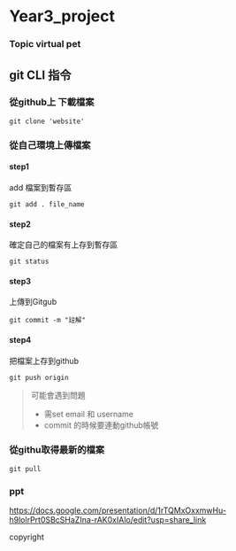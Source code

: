 # Year3_project
### Topic virtual pet


## git CLI 指令

### 從github上 下載檔案
```
git clone 'website'
```

### 從自己環境上傳檔案

#### step1
add 檔案到暫存區
```
git add . file_name
```

#### step2
確定自己的檔案有上存到暫存區
```
git status
```

#### step3
上傳到Gitgub
```
git commit -m "註解"
```

#### step4
把檔案上存到github
```
git push origin
```
>可能會遇到問題
> * 需set email 和 username
> * commit 的時候要連動github帳號


### 從githu取得最新的檔案
```
git pull 
```

### ppt 
https://docs.google.com/presentation/d/1rTQMxOxxmwHu-h9lolrPrt0SBcSHaZIna-rAK0xIAlo/edit?usp=share_link


copyright 
